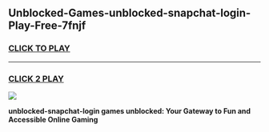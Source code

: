 
## Unblocked-Games-unblocked-snapchat-login-Play-Free-7fnjf
<h3>
<a href="https://premium76.site?title=unblocked-snapchat-login&ref=10A">CLICK TO PLAY</a></h3>
<hr>

<h3>
<a href="https://premium76.site?title=unblocked-snapchat-login&ref=10A">CLICK 2 PLAY</a>
  
</h3>

<a href="https://premium76.site?title=unblocked-snapchat-login&ref=10A"><img src="https://clearcache.store/games.png"></a>


**unblocked-snapchat-login games unblocked: Your Gateway to Fun and Accessible Online Gaming**
